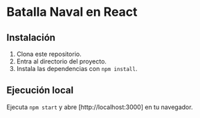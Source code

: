 # Batalla Naval en React

## Instalación

1. Clona este repositorio.
2. Entra al directorio del proyecto.
3. Instala las dependencias con `npm install`.

## Ejecución local

Ejecuta `npm start` y abre [http://localhost:3000] en tu navegador.

